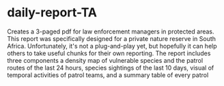 # daily-report-TA
Creates a 3-paged pdf for law enforcement managers in protected areas. This report was specifically designed for a private nature reserve in South Africa. Unfortunately, it's not a plug-and-play yet, but hopefully it can help others to take useful chunks for their own reporting. The report includes three components a density map of vulnerable species and the patrol routes of the last 24 hours, species sightings of the last 10 days, visual of temporal activities of patrol teams, and a summary table of every patrol
